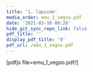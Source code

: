 ```yaml
---
title: '1. lapszám'
media_order: emu_1_vegso.pdf
date: '2021-03-10 00:28'
hide_git_sync_repo_link: false
pdf_title: ''
display_pdf_title: '0'
pdf_url: /emu_1_vegso.pdf
---
```


[pdfjs file=emu_1_vegso.pdf/]